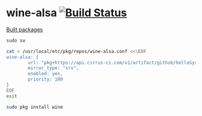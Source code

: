 # wine-alsa [![Build Status](https://api.cirrus-ci.com/github/probonopd/wine-alsa.svg)](https://cirrus-ci.com/github/probonopd/wine-alsa)

[Built packages](https://api.cirrus-ci.com/v1/artifact/github/probonopd/wine-alsa/pkg/binary/FreeBSD:13:amd64/index.html)

```sh
sudo su

cat > /usr/local/etc/pkg/repos/wine-alsa.conf <<\EOF
wine-alsa: {
        url: "pkg+https://api.cirrus-ci.com/v1/artifact/github/helloSystem/wine-alsa/pkg/binary/${ABI}",
        mirror_type: "srv",
        enabled: yes,
        priority: 100
}
EOF
exit

sudo pkg install wine
```
